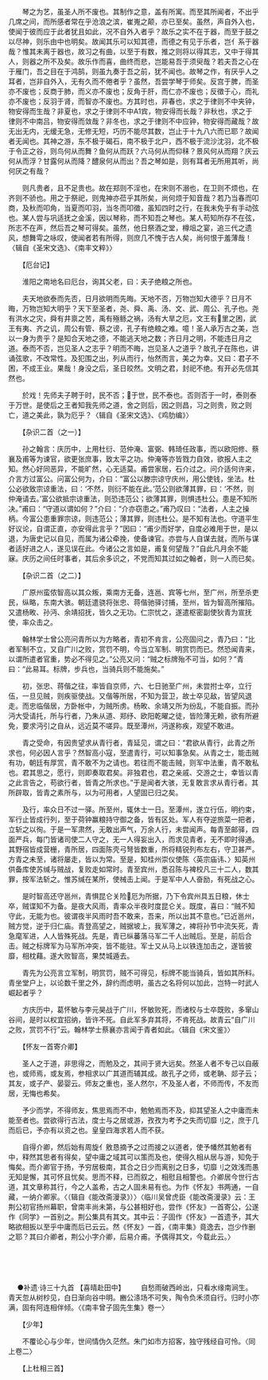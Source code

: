 <!-- { "loadSidebar": true } -->
　　琴之为艺，虽圣人所不废也。其制作之意，盖有所寓。而至其所闻者，不出乎几席之间，而所感者常在乎沧浪之滨，崔嵬之颠，亦已至矣。虽然，声自外入也，使闻于彼而应于此者犹且如此，况不自外入者乎？故乐之实不在于器，而至于鼓之以尽神，则乐由中也明矣。故闻其乐可以知其德，而德之有见于乐者，岂亻系于器哉？惟其未离于器也，故习之有曲，以至于有数，推之则将以得其志，又中于得其人，则器之所不及矣。故乐作而喜，曲终而悲，岂能易吾于须臾哉？若夫吾之心在于雁门，吾之目在于鸿鹄，则虽九奏于吾之前，犹不闻也。故琴之作，有厌乎人之耳者，岂非自外入，无有久而不倦者乎？虽然，吾尝学琴于师矣。反宫于脾，而圣亦不废也；反商于肺，而义亦不废也；反角于肝，而仁亦不废也；反徵于心，而礼亦不废也；反羽于肾，而智亦不废也。方其时也，非春也，求之于律则不中夹钟，物安得而生哉？非夏也，求之于律则不中A1宾，物安得而长哉？非秋也，求之于律则不中南吕，物安得而敛哉？非冬也，求之于律则不中应钟，物安得而藏哉？故无出无内，无缓无急，无修无短，巧历不能尽其数，岂止于十九八六而已耶？故闻者无闻也。其神之游，东不极于碣石，南不极于北户，西不极于流沙沈羽，北不极于令正之谷，则鸟何从而舞？鱼何从而跃？六马何从而仰秣？景风何从而翔？庆云何从而浮？甘露何从而降？醴泉何从而出？吾之琴如是，则有耳者无所用其听，尚何厌之有哉？

　　则凡贵者，且不足贵也。故在郑则不淫也，在宋则不溺也，在卫则不烦也，在齐则不骄也。用之于祭祀，则鬼神亦莅乎其所矣，尚何烦于知音哉？若乃当春而叩商，及秋而叩角，当夏而叩羽，当冬而叩徵，虽知四时之行，在我未免乎有手动弦也。某人尝与巩适抚之金溪，因以琴称，而不知吾之琴也。某人苟知所存不在弦，所志不在声，然后吾之琴可得矣。虽然，他日祭酒之堂，樽俎之宴，追三代之遗风，想舞雩之咏叹，使闻者若有所得，则庶几不愧于古人矣，尚何恨于羞薄哉！〈辑自《圣宋文选》、《南丰文粹》〉

　　【厄台记】

　　淮阳之南地名曰厄台，询其父老，曰：夫子绝粮之所也。

　　夫天地欲泰而先否，日月欲明而先晦。天地不否，万物岂知大德乎？日月不晦，万物岂知大明乎？天下至圣者，尧、舜、禹、汤、文、武、周公、孔子也。尧有洪水之灾，舜有井禀之苦，禹有殛鲧之祸，汤有大旱之厄，文王有里之困，武王有夷、齐之讥，周公有管、蔡之谤，孔子有绝粮之难。噫！圣人承万古之美，岂以一身为贵乎？是知合天地之德，不能逃天地之数；齐日月之明，不能违日月之道。泰而不否，岂见圣人之志乎？明而不晦，岂见圣人之道乎？故孔子在陈也，讲诵弦歌，不改常性。及犯围之出，列从而行，怡然而言，美之为幸。又曰：君子不困，不成王业。果哉！身没之后，圣日皎然。文明之君，封祀不绝。有开必先信其然也。

　　於戏！先师夫子聘于时，民不否；于世，民不泰也。否则否于一时，泰则泰于万世。是使后之王者知我先师之道，舍之则后，因之则昌，习之则贵，败之则亡，道之美此，孰为厄乎？〈辑自《圣宋文选》、《鸡肋编》〉

　　【杂识二首（之一）】

　　孙之翰言：庆历中，上用杜衍、范仲淹、富弼、韩琦任政事，而以欧阳修、蔡襄及甫等为谏官，欲更张庶事，致太平之功。仲淹等亦皆戮力自效，欲报人主之知。然心好同恶异，不能旷然，心无适莫。甫尝家居，石介过之。问介适何许来，介言方过富公。问富公何为，介曰：“富公以滕宗谅守庆州，用公使钱，坐法。杜公必欲致宗谅重法，曰：‘不然，则衍不能在此。’范公则欲薄其罪，曰：‘不然，则仲淹请去。’富公欲抵宗谅重法，则恐违范公；欲薄其罪，则惧违杜公。患是不知所决。”甫曰：“守道以谓如何？”介曰：“介亦窃患之。”甫乃叹曰：“法者，人主之操柄。今富公患重罪宗谅，则违范公；薄其罪，则违杜公。是不知有法也。守道平生好议论，自谓正直，亦安得此言乎？”因曰：“甫少而好学，自度必难用于世，是以退，为唐史记以自见，而属为诸公牵挽，使备谏官。亦尝与人自谋去就，而所与谋者适好进之人，遂见误在此。今诸公之言如是，甫复何望哉？”自此凡月余不能寐。庆历之间任时事者，其后余多识之，不党而知其过如之翰者，则一人而已矣。

　　【杂识二首（之二）】

　　广原州蛮侬智高以其众叛，乘南方无备，连邕、宾等七州，至广州，所至杀吏民，纵略，东南大骇。朝廷遣骁将张忠、蒋偕驰驿讨捕，至州，皆为智高所摧陷。又遣杨畋、孙沔、余靖招抚，皆久之无功。仁宗忧之，遂遣枢密副使狄青为宣抚使，率众击之。

　　翰林学士曾公亮问青所以为方略者，青初不肯言，公亮固问之，青乃曰：“比者军制不立，又自广川之败，赏罚不明，今当立军制、明赏罚而已。然恐闻青来，以谓所遣者官重，势必不得见之。”公亮又问：“贼之标牌殆不可当，如何？”青曰：“此易耳。标牌，步兵也，当骑兵则不能施矣。”

　　初，张忠、蒋偕之往，率皆自京师，六、七日驰至广州，未尝拊士卒，立行伍，一旦见贼，则疾驱使战。又偕等所居，不知为营卫，故士卒见敌，皆望风退走。而忠临偕居，方卧帐中，为贼所虏。杨畋、余靖又所为纷乱，不能自振。而孙沔大受请托，所与行者，乃朱从道、郑纾、欧阳乾曜之徒，皆险薄无赖，欲有所避免，要求沔引之自从，远近莫不嗟异。既至潭州，沔遂称疾，观望不敢进。

　　青之受命，有因贵望求从青行者，青延见，谓之曰：“君欲从青行，此青之所求也，何必因人言乎？然智高小寇，至遣青行，可以知事急矣。从青之士，能击贼有功，朝廷有厚赏，青不敢不为之请也。若往而不能击贼，则军中法重，青不敢私也。君其思之，愿行，则即奏取君矣。非独君也，君之亲戚、交游之士，幸皆以青之此言告之，苟欲行者，皆青之所求也。”于是闻者大骇，无复敢言求从青行者。其所辟取，皆青之素所与，以为可用者，人望固已归之矣。

　　及行，率众日不过一驿。所至州，辄休士一日。至潭州，遂立行伍，明约束，军行止皆成行列，至于荷钟赢粮持守御之备，皆有区处。军人有夺逆旅菜一把者，立斩之以徇。于是一军肃然，无敢出声气，万余人行，未尝闻声。每青至邮驿，四面严兵，每门皆诸司使二人守之，无一人得妄出入，而求见青者，无不即时得通。其野宿皆成营栅，青所居，四面陈壳弓弩皆数重，所将精锐列布左右，守卫甚严。方青之未至，诸将屡走，皆以为常。至是，知桂州崇仪使陈〈英宗庙讳、〉知英州供备库使苏缄与贼战，复败走如常时。青至宾州，悉召陈与裨校凡三十二人，数其罪，按军法斩之。惟苏缄在某所，使械击上闻。于是军中人人奋励，有死战之心。

　　是时智高还守邕州，青惧昆仑关险厄为所据，乃下令宾州具五日粮，休士卒，贼谍知不为备。是夜大风雨，青率众半夜时度昆仑关。既度，喜曰：“贼不知守此，无能为也。彼谓夜半风雨时吾不敢来，吾来，所以出其不意也。”已近邕州，贼方觉，逆于归仁庙。青登高望之，贼据坡上，我军薄之，裨将孙节中流矢死，青急麾军进，人人皆殊死战。先是，青已纵蕃落马军二千人出贼后。至是，前后合击。贼之标牌军为马军所冲突，皆不能驻。军士又从马上以铁连加击之，遂皆披靡，相枕藉。遂大败智高，果焚城遁去。

　　青先为公亮言立军制，明赏罚，贼不可得见，标牌不能当骑兵，皆如其所料。青坐堂户上，以论数千里之外，辞约而虑明，虽古之名将何以加此，岂特一时武人崛起者乎？

　　方庆历中，葛怀敏与李元昊战于广川，怀敏败死，而诸校与士卒既败，多窜山谷间，是时以权宜招纳，皆许不死。自此军多弃其将，不肯死战。故青云“自广川之败，赏罚不行”云。翰林学士蔡襄亦言闻于青者如此。〈辑自《宋文鉴》〉

　　【怀友一首寄介卿】

　　圣人之于道，非思得之，而勉及之，其间于贤大远矣。然圣人者不专己以自蔽也，或师焉，或友焉，参相求以广其道而辅其成。故孔子之师，或老聃、郯子云；其友，或子产、晏婴云。师友之重也，圣人然尔，不及圣人者，不师而传，不友而居，无悔也希矣。

　　予少而学，不得师友，焦思焉而不中，勉勉焉而不及，抑其望圣人之中庸而未能至者也。尝欲得行古法，度士与之居或游，孜孜为考予之失而切靡刂之，庶于几而后已，予亦有以资之也。皇皇四海求若人而不获。

　　自得介卿，然后始有周旋亻敫恳摘予之过而接之以道者，使予幡然其勉者有中，释然其思者有得矣，望中庸之域其可以策而及也，使得久相从居与游，知免于悔矣。而介卿官于扬，予穷居极南，其合之日少而离别之日多，切靡刂之效浅而愚无知是懈，其可怀且忧矣。思而不释，已而叙之，相慰且相警也。介卿居今世行古道，其文章称其行，今之人盖希，古之人固未易有也。为作《怀友》书两通，一自藏，一纳介卿家。〈（辑自《能改斋漫录》）〉〈临川吴曾虎臣《能改斋漫录》云：王荆公初官扬州幕职，曾南丰尚未第，与公甚相好也，尝作《怀友》一首寄公，公遂作《同学》一首别之。荆公集具有其文。其中云：子固作《怀友》一首遗予，其大略欲相扳以至乎中庸而后已云云。然《怀友》一首，《南丰集》竟逸去，岂少作删之耶？其曰介卿者，荆公小字介卿，后易介甫。予偶得其文，今载此云。〉 
　

　




　

　
●补遗·诗三十九首
【喜晴赴田中】
　　自愁雨破西岭出，只看水缘南涧生。青天忽从树杪见，白日渐向谷中明。豳公涤场不可失，陶令负禾须自行。归时小亦满，固有阿连相伴倾。〈《南丰曾子固先生集》卷一〉

　　【少年】

　　不覆论心与少年，世间情伪久茫然。朱门如市方招客，独守残经自可怜。〈同上卷二〉

　　【上杜相三首】


